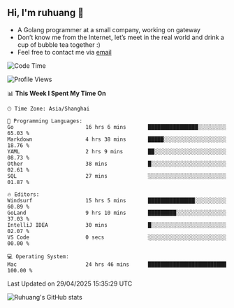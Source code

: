 ## Hi, I'm ruhuang 👋

- A Golang programmer at a small company, working on gateway
- Don’t know me from the Internet, let’s meet in the real world and drink a cup of bubble tea together :)
- Feel free to contact me via [email](mailto:ruhuang2001@gmail.com)
<!--START_SECTION:waka-->
![Code Time](http://img.shields.io/badge/Code%20Time-485%20hrs%207%20mins-blue)

![Profile Views](http://img.shields.io/badge/Profile%20Views-4-blue)

📊 **This Week I Spent My Time On** 

```text
🕑︎ Time Zone: Asia/Shanghai

💬 Programming Languages: 
Go                       16 hrs 6 mins       ████████████████░░░░░░░░░   65.03 % 
Markdown                 4 hrs 38 mins       █████░░░░░░░░░░░░░░░░░░░░   18.76 % 
YAML                     2 hrs 9 mins        ██░░░░░░░░░░░░░░░░░░░░░░░   08.73 % 
Other                    38 mins             █░░░░░░░░░░░░░░░░░░░░░░░░   02.61 % 
SQL                      27 mins             ░░░░░░░░░░░░░░░░░░░░░░░░░   01.87 % 

🔥 Editors: 
Windsurf                 15 hrs 5 mins       ███████████████░░░░░░░░░░   60.89 % 
GoLand                   9 hrs 10 mins       █████████░░░░░░░░░░░░░░░░   37.03 % 
IntelliJ IDEA            30 mins             █░░░░░░░░░░░░░░░░░░░░░░░░   02.07 % 
VS Code                  0 secs              ░░░░░░░░░░░░░░░░░░░░░░░░░   00.00 % 

💻 Operating System: 
Mac                      24 hrs 46 mins      █████████████████████████   100.00 % 
```


 Last Updated on 29/04/2025 15:35:29 UTC
<!--END_SECTION:waka-->

![Ruhuang's GitHub stats](https://github-readme-stats.vercel.app/api?username=ruhuang2001&count_private=true&hide_title=true&show_icons=true&theme=vue)

